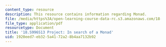 ```yaml
---
content_type: resource
description: This resource contains information regarding Monad.
file: /media/https%3A/open-learning-course-data-rc.s3.amazonaws.com/18-s996-category-theory-for-scientists-spring-2013/1920eed7eb325a4172a28b4aa7132b92_MIT18_S996S13_Monad.pdf
file_type: application/pdf
resourcetype: Document
title: '18.S996S13 Project: In search of a Monad'
uid: 1920eed7-eb32-5a41-72a2-8b4aa7132b92
---
```

